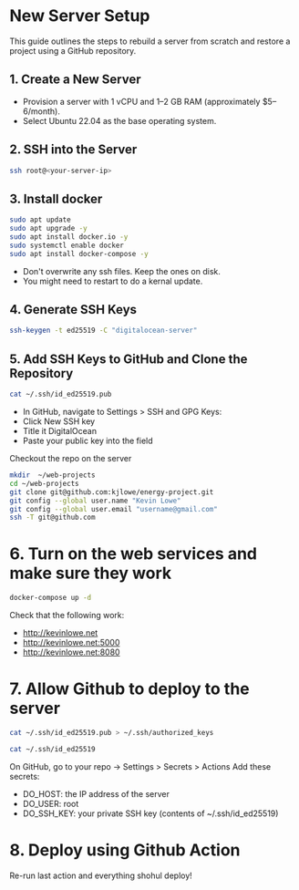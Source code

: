 # New Server Setup

This guide outlines the steps to rebuild a server from scratch and restore a project using a GitHub repository.

## 1. Create a New Server
- Provision a server with 1 vCPU and 1–2 GB RAM (approximately $5–6/month).
- Select Ubuntu 22.04 as the base operating system.

## 2. SSH into the Server
```bash
ssh root@<your-server-ip>
```

## 3. Install docker
```bash
sudo apt update
sudo apt upgrade -y
sudo apt install docker.io -y
sudo systemctl enable docker
sudo apt install docker-compose -y
```

* Don't overwrite any ssh files. Keep the ones on disk.
* You might need to restart to do a kernal update.

## 4. Generate SSH Keys
```bash
ssh-keygen -t ed25519 -C "digitalocean-server"
```

## 5. Add SSH Keys to GitHub and Clone the Repository

```bash
cat ~/.ssh/id_ed25519.pub
```

* In GitHub, navigate to Settings > SSH and GPG Keys:
 * Click New SSH key
 * Title it DigitalOcean
 * Paste your public key into the field

Checkout the repo on the server
```bash
mkdir  ~/web-projects
cd ~/web-projects
git clone git@github.com:kjlowe/energy-project.git
git config --global user.name "Kevin Lowe"
git config --global user.email "username@gmail.com"
ssh -T git@github.com
```

# 6. Turn on the web services and make sure they work

```bash
docker-compose up -d
```

Check that the following work:
- http://kevinlowe.net
- http://kevinlowe.net:5000
- http://kevinlowe.net:8080

# 7. Allow Github to deploy to the server

``` bash
cat ~/.ssh/id_ed25519.pub > ~/.ssh/authorized_keys
```

```bash
cat ~/.ssh/id_ed25519
```

On GitHub, go to your repo → Settings > Secrets > Actions
Add these secrets:
* DO_HOST: the IP address of the server
* DO_USER: root
* DO_SSH_KEY: your private SSH key (contents of ~/.ssh/id_ed25519)

# 8. Deploy using Github Action

Re-run last action and everything shohul deploy!


 




















